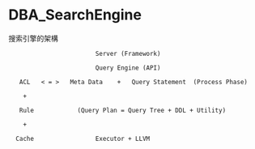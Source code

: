 # DBA_SearchEngine
搜索引擎的架構

                            Server (Framework)
                            
                            Query Engine (API)
                            
       ACL   < = >   Meta Data    +   Query Statement  (Process Phase)
       
        +
        
       Rule            (Query Plan = Query Tree + DDL + Utility)
       
        +
        
      Cache                 Executor + LLVM
                      
                      
                        
                        






